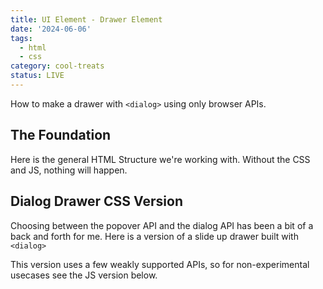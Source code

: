 ```yaml
---
title: UI Element - Drawer Element
date: '2024-06-06'
tags:
  - html
  - css
category: cool-treats
status: LIVE
---
```

<script>
	import HTML from '$/demos/drawer/HTML.demo'
	import Dialog from '$/demos/drawer/Dialog.demo'
	import DialogJS from '$/demos/drawer/DialogJS.demo'
</script>

How to make a drawer with `<dialog>` using only browser APIs.

<!-- excerpt -->

## The Foundation

Here is the general HTML Structure we're working with. Without the CSS and JS, nothing will happen.

<HTML />


## Dialog Drawer CSS Version

Choosing between the popover API and the dialog API has been a bit of a back and forth for me. Here is a version of a slide up drawer built with `<dialog>`

This version uses a few weakly supported APIs, so for non-experimental usecases see the JS version below.

<Dialog />

### Can I Use this? 

As of '2024-06-06' you can't really unless you are only shipping to chromium browsers (possible with an Electron app).

`@starting-style` (72% of users) and `allow-discrete` (71% of users) are the blockers. 
___

## Dialog Drawer JS Version

Well that stinks. But it turns out writing this same feature using the Web Animations API isn't too rough. I'm sure this once could even be further cleaned up. 


<DialogJS />

### Can I use this?

So, if I can't really use the css forward version, can I use this JS version? Yes! The only newer feature here is the Web Animations API with 97% support.